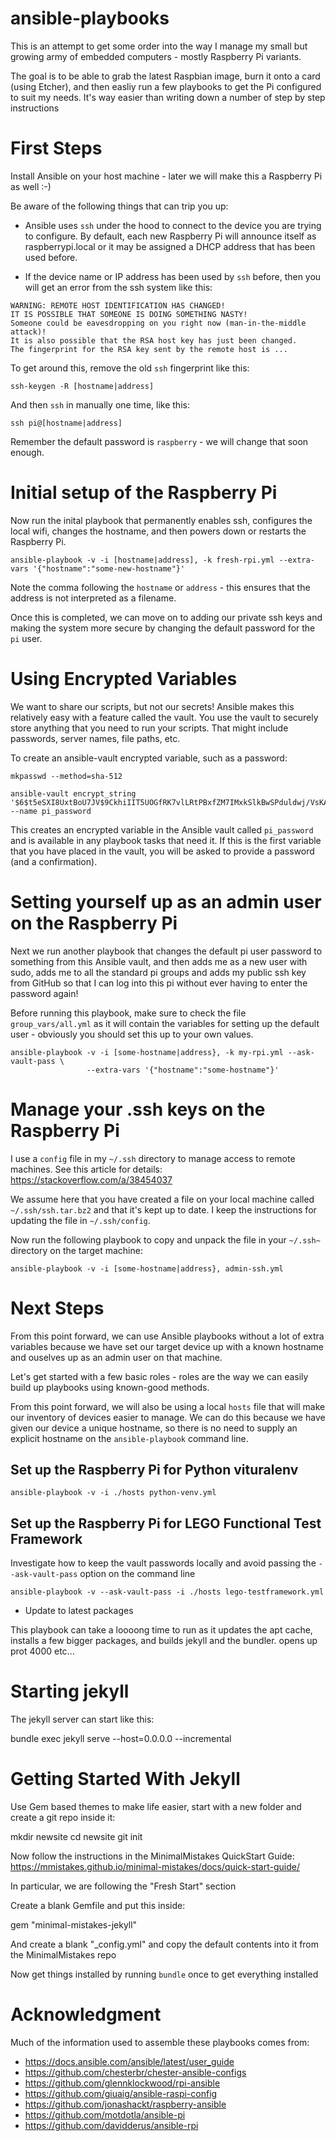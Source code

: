 # ansible-playbooks

This is an attempt to get some order into the way I manage my small
but growing army of embedded computers - mostly Raspberry Pi variants.

The goal is to be able to grab the latest Raspbian image, burn it onto
a card (using Etcher), and then easliy run a few playbooks to get the
Pi configured to suit my needs. It's way easier than writing down a
number of step by step instructions

# First Steps

Install Ansible on your host machine - later we will make this a 
Raspberry Pi as well :-)

Be aware of the following things that can trip you up:

- Ansible uses `ssh` under the hood to connect to the device you are
  trying to configure. By default, each new Raspberry Pi will announce
  itself as raspberrypi.local or it may be assigned a DHCP address
  that has been used before.

- If the device name or IP address has been used by `ssh` before, then
  you will get an error from the ssh system like this:

```
WARNING: REMOTE HOST IDENTIFICATION HAS CHANGED!
IT IS POSSIBLE THAT SOMEONE IS DOING SOMETHING NASTY!
Someone could be eavesdropping on you right now (man-in-the-middle attack)!
It is also possible that the RSA host key has just been changed.
The fingerprint for the RSA key sent by the remote host is ...
```

To get around this, remove the old `ssh` fingerprint like this:

```
ssh-keygen -R [hostname|address] 
```

And then `ssh` in manually one time, like this:

```
ssh pi@[hostname|address] 
```

Remember the default password is `raspberry` - we will change that soon
enough.

# Initial setup of the Raspberry Pi

Now run the inital playbook that permanently enables ssh, configures
the local wifi, changes the hostname, and then powers down or restarts
the Raspberry Pi.

```
ansible-playbook -v -i [hostname|address], -k fresh-rpi.yml --extra-vars '{"hostname":"some-new-hostname"}' 
```

Note the comma following the `hostname` or `address` - this ensures that
the address is not interpreted as a filename.

Once this is completed, we can move on to adding our private ssh keys
and making the system more secure by changing the default password for
the `pi` user.

# Using Encrypted Variables

We want to share our scripts, but not our secrets! Ansible makes this
relatively easy with a feature called the vault. You use the vault to securely
store anything that you need to run your scripts. That might include passwords,
server names, file paths, etc.

To create an ansible-vault encrypted variable, such as a password:

```
mkpasswd --method=sha-512

ansible-vault encrypt_string '$6$t5eSXI8UxtBoU7JV$9CkhiIIT5UOGfRK7vlLRtPBxfZM7IMxkSlkBwSPduldwj/VsKAKBzbHUlUPDEWkwBJfbZHSfFvXZNNMaoN7ym1' --name pi_password
```

This creates an encrypted variable in the Ansible vault called `pi_password`
and is available in any playbook tasks that need it.  If this is the first
variable that you have placed in the vault, you will be asked to provide a
password (and a confirmation).

# Setting yourself up as an admin user on the Raspberry Pi

Next we run another playbook that changes the default pi user password to
something from this Ansible vault, and then adds me as a new user with sudo,
adds me to all the standard pi groups and adds my public ssh key from GitHub so
that I can log into this pi without ever having to enter the password again!

Before running this playbook, make sure to check the file `group_vars/all.yml`
as it will contain the variables for setting up the default user - obviously
you should set this up to your own values.

```
ansible-playbook -v -i [some-hostname|address}, -k my-rpi.yml --ask-vault-pass \
                 --extra-vars '{"hostname":"some-hostname"}'
```

# Manage your .ssh keys on the Raspberry Pi

I use a `config` file in my `~/.ssh` directory to manage access to remote
machines. See this article for details: https://stackoverflow.com/a/38454037

We assume here that you have created a file on your local machine called
`~/.ssh/ssh.tar.bz2` and that it's kept up to date. I keep the instructions
for updating the file in `~/.ssh/config`.

Now run the following playbook to copy and unpack the file in your `~/.ssh~`
directory on the target machine:

```
ansible-playbook -v -i [some-hostname|address}, admin-ssh.yml
```

# Next Steps

From this point forward, we can use Ansible playbooks without a lot of extra
variables because we have set our target device up with a known hostname
and ouselves up as an admin user on that machine.

Let's get started with a few basic roles - roles are the way we can easily
build up playbooks using known-good methods.

From this point forward, we will also be using a local `hosts` file that
will make our inventory of devices easier to manage. We can do this because
we have given our device a unique hostname, so there is no need to supply
an explicit hostname on the `ansible-playbook` command line. 

## Set up the Raspberry Pi for Python vituralenv

```
ansible-playbook -v -i ./hosts python-venv.yml
```

## Set up the Raspberry Pi for LEGO Functional Test Framework

Investigate how to keep the vault passwords locally and avoid passing
the `--ask-vault-pass` option on the command line

```
ansible-playbook -v --ask-vault-pass -i ./hosts lego-testframework.yml
```






- Update to latest packages


This playbook can take a loooong time to run as it updates the apt cache, installs a few
bigger packages, and builds jekyll and the bundler. opens up prot 4000 etc...

# Starting jekyll

The jekyll server can start like this:

bundle exec jekyll serve --host=0.0.0.0 --incremental

# Getting Started With Jekyll

Use Gem based themes to make life easier, start with a new folder and
create a git repo inside it:

mkdir newsite
cd newsite
git init

Now follow the instructions in the MinimalMistakes QuickStart Guide:
https://mmistakes.github.io/minimal-mistakes/docs/quick-start-guide/

In particular, we are following the "Fresh Start" section

Create a blank Gemfile and put this inside:

gem "minimal-mistakes-jekyll"

And create a blank "\_config.yml" and copy the default contents into it from
the MinimalMistakes repo

Now get things installed by running `bundle` once to get everything installed



# Acknowledgment

Much of the information used to assemble these playbooks comes from:

- https://docs.ansible.com/ansible/latest/user_guide
- https://github.com/chesterbr/chester-ansible-configs
- https://github.com/glennklockwood/rpi-ansible
- https://github.com/giuaig/ansible-raspi-config
- https://github.com/jonashackt/raspberry-ansible
- https://github.com/motdotla/ansible-pi
- https://github.com/davidderus/ansible-rpi
